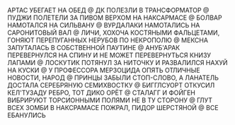 АРТАС УБЕГАЕТ НА ОБЕД
@
ДК ПОЛЕЗЛИ В ТРАНСФОРМАТОР
@
ПУДЖИ ПОЛЕТЕЛИ ЗА ПИВОМ ВЕРХОМ НА НАКСАРМАСЕ
@
БОЛВАР НАМОТАЛСЯ НА СИЛЬВАНУ
@
ВУРДАЛАКИ НАМОТАЛИСЬ НА САРОНИТОВЫЙ ВАЛ
@
ЛИЧИ, ХОХОЧА КОСТЯНЫМИ ФАЛЬЦЕТАМИ, ГОНЯЮТ ПЕРЕПУГАННЫХ НЕРУБОВ ПО НЕКРОПОЛЮ
@
МЕКСНА ЗАПУТАЛАСЬ В СОБСТВЕННОЙ ПАУТИНЕ
@
АНУБ'АРАК ПЕРЕВЕРНУЛСЯ НА СПИНУ И НЕ МОЖЕТ ПЕРЕВЕРНУТЬСЯ КНИЗУ ЛАПАМИ
@
ЛОСКУТИК ПОТЯНУЛ ЗА НИТОЧКУ И РАЗВАЛИЛСЯ НАХУЙ НА КУСКИ
@
У ПРОФЕССОРА МЕРЗОЦИДА ОПЯТЬ ОТЛИЧНЫЕ НОВОСТИ, НАРОД
@
ПРИНЦЫ ЗАБЫЛИ СТОП-СЛОВО, А ЛАНАТЕЛЬ ДОСТАЛА СЕРЕБРЯНУЮ СЕМИХВОСТКУ
@
БИГГЛСУОРТ ОТКУСИЛ КЕЛ'ТУЗАДУ РЕБРО, ТОТ ДИКО ОРЁТ
@
СТАЛАГГ И ФОЙГЕН ВИБРИРУЮТ ТОРСИОННЫМИ ПОЛЯМИ НЕ В ТУ СТОРОНУ
@
ГЛУТ ВСЕХ ЗОМБИ В НАКСРАМАСЕ ПОЖРАЛ, ПИДОР ШЕРСТЯНОЙ
@
ВСЕ ЕБАНУЛИСЬ